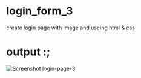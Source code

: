 # login_form_3
create login  page with image  and useing html &amp; css
 # output :;
 ![Screenshot login-page-3](https://github.com/SAHILRATHO/login_form_3/assets/144763172/06455a8d-aae9-42c3-8ae8-a33460c50aee)
